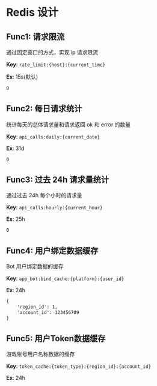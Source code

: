 # Redis 设计

## Func1: 请求限流

通过固定窗口的方式，实现 ip 请求限流

**Key**: `rate_limit:{host}:{current_time}`

**Ex**: 15s(默认)

```txt
0
```

## Func2: 每日请求统计

统计每天的总体请求量和请求返回 ok 和 error 的数量

**Key**: `api_calls:daily:{current_date}`

**Ex**: 31d

```txt
0
```

## Func3: 过去 24h 请求量统计

通过过去 24h 每个小时的请求量

**Key**: `api_calls:hourly:{current_hour}`

**Ex**: 25h

```txt
0
```

## Func4: 用户绑定数据缓存

Bot 用户绑定数据的缓存

**Key**: `app_bot:bind_cache:{platform}:{user_id}`

**Ex**: 24h

```txt
{
    'region_id': 1,
    'account_id': 123456789
}
```

## Func5: 用户Token数据缓存

游戏账号用户名称数据的缓存

**Key**: `token_cache:{token_type}:{region_id}:{account_id}`

**Ex**: 24h
